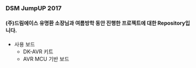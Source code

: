 ### DSM JumpUP 2017

#### (주)드림에이스 유명환 소장님과 여름방학 동안 진행한 프로젝트에 대한 Repository입니다.

* 사용 보드
    * DK-AVR 키트
    * AVR MCU 기반 보드
